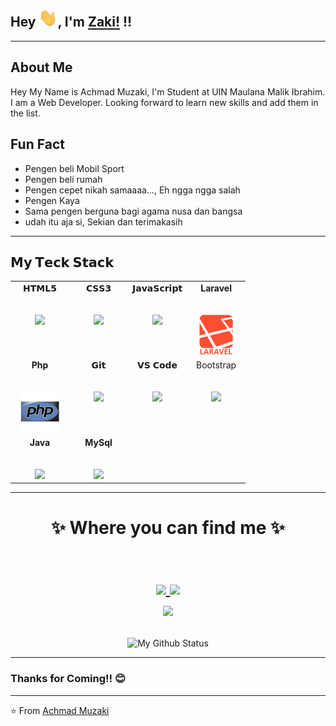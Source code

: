 ## Hey <img src="https://raw.githubusercontent.com/parth-27/parth-27/master/Hi.gif" width="30px">, I'm [Zaki!](https://github.com/Zaki140502) !!

</h2>

<hr/>

## About Me

Hey My Name is Achmad Muzaki, I'm Student at UIN Maulana Malik Ibrahim. I am a Web Developer. Looking forward to learn new skills and add them in the list.


## Fun Fact

- Pengen beli Mobil Sport
- Pengen beli rumah 
- Pengen cepet nikah samaaaa..., Eh ngga ngga salah
- Pengen Kaya
- Sama pengen berguna bagi agama nusa dan bangsa
- udah itu aja si, Sekian dan terimakasih

<hr/>

## 𝗠𝘆 𝗧𝗲𝗰𝗸 𝗦𝘁𝗮𝗰𝗸

<table>
  <tbody>
    <tr valign="top">
      <td width="25%" align="center">
        <span>𝗛𝗧𝗠𝗟𝟱</span><br><br><br>
        <img height="64px" src="https://cdn.svgporn.com/logos/html-5.svg">
      </td>
      <td width="25%" align="center">
        <span>𝗖𝗦𝗦𝟯</span><br><br><br>
        <img height="64px" src="https://cdn.svgporn.com/logos/css-3.svg">
      </td>
      <td width="25%" align="center">
        <span>𝗝𝗮𝘃𝗮𝗦𝗰𝗿𝗶𝗽𝘁</span><br><br><br>
        <img height="64px" src="https://cdn.svgporn.com/logos/javascript.svg">
      </td>
      <td width="25%" align="center">
        <span><strong>Laravel</strong>
        </span><br><br><br>
        <img height="64px" src="https://raw.githubusercontent.com/devicons/devicon/master/icons/laravel/laravel-plain-wordmark.svg">
      </td>
    </tr>
    <tr valign="top">
      <td width="25%" align="center">
        <span><strong>Php</strong>
        </span><br><br><br>
        <img height="64px" src="https://raw.githubusercontent.com/devicons/devicon/master/icons/php/php-original.svg">
      </td>
      <td width="25%" align="center">
        <span>𝗚𝗶𝘁</span><br><br><br>
        <img height="64px" src="https://cdn.svgporn.com/logos/git-icon.svg">
      </td>
      <td width="25%" align="center">
        <span>𝗩𝗦 𝗖𝗼𝗱𝗲</span><br><br><br>
        <img height="64px" src="https://cdn.svgporn.com/logos/visual-studio-code.svg">
      </td>
      <td width="25%" align="center">
        <span class = "bold_text">Bootstrap</span><br><br><br>
        <img height="64px" src="https://i.pinimg.com/564x/32/ce/34/32ce3442146f59d52c21ead717d6d1d1.jpg">
      </td>
    </tr>
    <tr valign="top"> 
      <td width="25%" align="center">
        <span><strong>Java</strong></span><br><br><br>
        <img height="64px" src="https://www.vectorlogo.zone/logos/java/java-ar21.svg">
      </td>
      <td width="25%" align="center">
        <span><strong>MySql</strong></span><br><br><br>
        <img height="64px" src="https://www.vectorlogo.zone/logos/mysql/mysql-ar21.svg">
      </td>
    </tr>
  </tbody>
</table>
<hr>

<h1 align="center">
✨ Where you can find me ✨
  
  <!-- https://img.shields.io/badge/Linkedin-Parth Patel-blue&?style=social&logo=linkedin -->

  <!-- https://img.shields.io/badge/Github-Parth%20Patel-black&?style=social&logo=Github -->

  <!-- https://img.shields.io/badge/Facebook-Parth%20Patel-darkblue&?style=social&logo=Facebook -->

  <!-- https://img.shields.io/badge/Instagram-parth.__.27-red&?style=social&logo=Instagram -->

  <!-- https://img.shields.io/badge/Twitter-Parth%20Patel-blue&?style=social&logo=Twitter -->

<p align="center">
  <br/>
  <a href="https://www.linkedin.com/in/achmad-muzaki-gufron-7b42a91b7/">
    <img src="https://img.shields.io/badge/LinkedIn-%230077B5.svg?&style=flat-square&logo=linkedin&logoColor=white">
  </a>
  
  <a href="https://github.com/Zaki140502">
    <img src="https://img.shields.io/badge/Github-%230A0A0A.svg?&style=flat-square&logo=Github&logoColor=white">  
  </a>


  <br/>
 
  <a href="https://www.instagram.com/achmadmuzaki_14/">
    <img src="https://img.shields.io/badge/Instagram-%23E4405F.svg?&style=flat-square&logo=instagram&logoColor=white">
  </a>

</p>
</h1>

<div align = "center">

![My Github Status](https://github-readme-stats.vercel.app/api?username=parth-27&show_icons=true&title_color=3793c4&icon_color=ffbb00&text_color=ffffff&bg_color=000000)

<hr>

</div>

<h3>Thanks for Coming!! 😊</h3>


---
⭐️ From [Achmad Muzaki](https://github.com/Zaki140502) 

